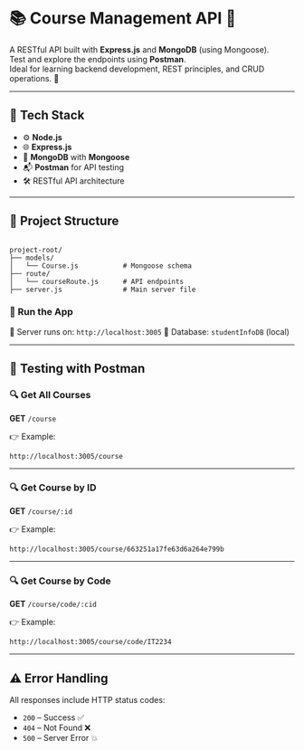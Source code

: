 # 📚 Course Management API 🚀

A RESTful API built with **Express.js** and **MongoDB** (using Mongoose).  
Test and explore the endpoints using **Postman**.  
Ideal for learning backend development, REST principles, and CRUD operations. 🔧

---

## 🔧 Tech Stack

- ⚙️ **Node.js**
- 🌐 **Express.js**
- 🍃 **MongoDB** with **Mongoose**
- 📬 **Postman** for API testing
- 🛠️ RESTful API architecture

---

## 📁 Project Structure

```

project-root/
├── models/
│   └── Course.js           # Mongoose schema
├── route/
│   └── courseRoute.js      # API endpoints
├── server.js               # Main server file

````
### 🏁 Run the App

📍 Server runs on: `http://localhost:3005`
📍 Database: `studentInfoDB` (local)

---

## 🧪 Testing with Postman

### 🔍 Get All Courses

**GET** `/course`

👉 Example:

```http
http://localhost:3005/course
```

---

### 🔍 Get Course by ID

**GET** `/course/:id`

👉 Example:

```http
http://localhost:3005/course/663251a17fe63d6a264e799b
```

---

### 🔍 Get Course by Code

**GET** `/course/code/:cid`

👉 Example:

```http
http://localhost:3005/course/code/IT2234
```

---

## ⚠️ Error Handling

All responses include HTTP status codes:

* `200` – Success ✅
* `404` – Not Found ❌
* `500` – Server Error 💥
